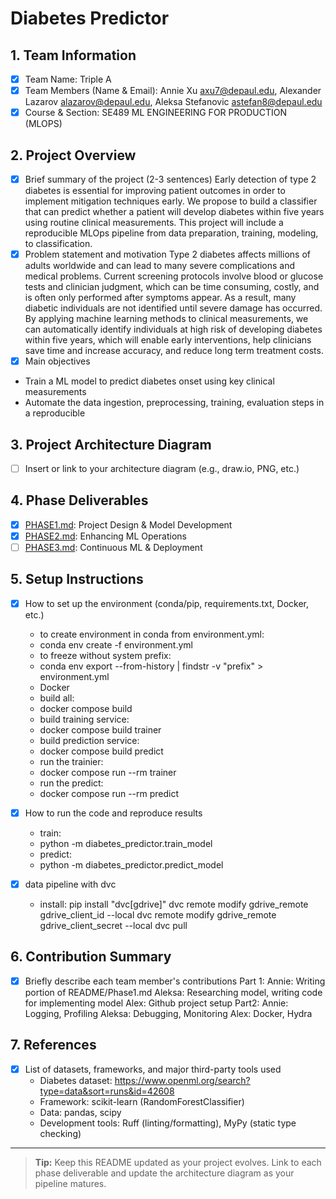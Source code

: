 # Diabetes Predictor

## 1. Team Information
- [x] Team Name: Triple A
- [x] Team Members (Name & Email): Annie Xu axu7@depaul.edu, Alexander Lazarov alazarov@depaul.edu, Aleksa Stefanovic astefan8@depaul.edu
- [x] Course & Section: SE489 ML ENGINEERING FOR PRODUCTION (MLOPS)

## 2. Project Overview
- [x] Brief summary of the project (2-3 sentences)
Early detection of type 2 diabetes is essential for improving patient outcomes in order to implement mitigation techniques early. We propose to build a classifier that can predict whether a patient will develop diabetes within five years using routine clinical measurements. This project will include a reproducible MLOps pipeline from data preparation, training, modeling, to classification. 
- [X] Problem statement and motivation
Type 2 diabetes affects millions of adults worldwide and can lead to many severe complications and medical problems. Current screening protocols involve blood or glucose tests and clinician judgment, which can be time consuming, costly, and is often only performed after symptoms appear. As a result, many diabetic individuals are not identified until severe damage has occurred. By applying machine learning methods to clinical measurements, we can automatically identify individuals at high risk of developing diabetes within five years, which will enable early interventions, help clinicians save time and increase accuracy, and reduce long term treatment costs.
- [x] Main objectives
- Train a ML model to predict diabetes onset using key clinical measurements
- Automate the data ingestion, preprocessing, training, evaluation steps in a reproducible 

## 3. Project Architecture Diagram
- [ ] Insert or link to your architecture diagram (e.g., draw.io, PNG, etc.)

## 4. Phase Deliverables
- [x] [PHASE1.md](./PHASE1.md): Project Design & Model Development
- [x] [PHASE2.md](./PHASE2.md): Enhancing ML Operations
- [ ] [PHASE3.md](./PHASE3.md): Continuous ML & Deployment

## 5. Setup Instructions
- [x] How to set up the environment (conda/pip, requirements.txt, Docker, etc.)
    * to create environment in conda from environment.yml:
    *   conda env create -f environment.yml
    * to freeze without system prefix:
    *   conda env export --from-history | findstr -v "prefix" > environment.yml
    * Docker
    * build all:
    *   docker compose build
    * build training service:
    *   docker compose build trainer
    * build prediction service:
    *   docker compose build predict
    * run the trainier:
    *   docker compose run --rm trainer
    * run the predict:
    *    docker compose run --rm predict

- [x] How to run the code and reproduce results
    * train:
    *   python -m diabetes_predictor.train_model
    * predict:
    *   python -m diabetes_predictor.predict_model
- [x] data pipeline with dvc
    * install: pip install "dvc[gdrive]"
    dvc remote modify gdrive_remote gdrive_client_id <client-id> --local
    dvc remote modify gdrive_remote gdrive_client_secret <client-secret> --local
    dvc pull
## 6. Contribution Summary
- [x] Briefly describe each team member's contributions
Part 1: 
Annie: Writing portion of README/Phase1.md
Aleksa: Researching model, writing code for implementing model
Alex: Github project setup
Part2: 
Annie: Logging, Profiling
Aleksa: Debugging, Monitoring
Alex: Docker, Hydra

## 7. References
- [x] List of datasets, frameworks, and major third-party tools used
    - Diabetes dataset: https://www.openml.org/search?type=data&sort=runs&id=42608
    - Framework: scikit-learn (RandomForestClassifier)
    - Data: pandas, scipy
    - Development tools: Ruff (linting/formatting), MyPy (static type checking)

---

> **Tip:** Keep this README updated as your project evolves. Link to each phase deliverable and update the architecture diagram as your pipeline matures.
